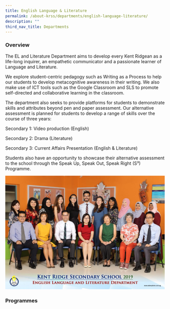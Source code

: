 ```yaml
---
title: English Language & Literature
permalink: /about-krss/departments/english-language-literature/
description: ""
third_nav_title: Departments
---
```

### Overview

The EL and Literature Department aims to develop every Kent Ridgean as a life-long inquirer, an empathetic communicator and a passionate learner of Language and Literature.

We explore student-centric pedagogy such as Writing as a Process to help our students to develop metacognitive awareness in their writing. We also make use of ICT tools such as the Google Classroom and SLS to promote self-directed and collaborative learning in the classroom.

The department also seeks to provide platforms for students to demonstrate skills and attributes beyond pen and paper assessment. Our alternative assessment is planned for students to develop a range of skills over the course of three years:

Secondary 1: Video production (English)

Secondary 2: Drama (Literature)

Secondary 3: Current Affairs Presentation (English & Literature)

Students also have an opportunity to showcase their alternative assessment to the school through the Speak Up, Speak Out, Speak Right (S³) Programme.

![English Language and Literature Department](/images/english-language-and-literature-department-2-1024x731.jpg)

### Programmes

